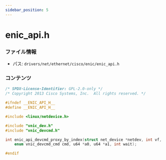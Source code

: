 ```yaml
---
sidebar_position: 5
---
```

# enic_api.h

### ファイル情報

- パス: `drivers/net/ethernet/cisco/enic/enic_api.h`

### コンテンツ

```h
/* SPDX-License-Identifier: GPL-2.0-only */
/* Copyright 2013 Cisco Systems, Inc.  All rights reserved. */

#ifndef __ENIC_API_H__
#define __ENIC_API_H__

#include <linux/netdevice.h>

#include "vnic_dev.h"
#include "vnic_devcmd.h"

int enic_api_devcmd_proxy_by_index(struct net_device *netdev, int vf,
	enum vnic_devcmd_cmd cmd, u64 *a0, u64 *a1, int wait);

#endif

```
